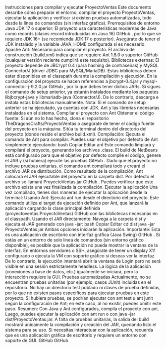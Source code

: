 Instrucciones para compilar y ejecutar ProyectoVentas
Este documento describe cómo preparar el entorno, compilar el proyecto ProyectoVentas, ejecutar la aplicación y verificar si existen pruebas automatizadas, todo desde la línea de comandos (sin interfaz gráfica).
Prerrequisitos de entorno
Java JDK 17 o superior: El proyecto usa características modernas de Java como records (clases record introducidas en Java 16)
GitHub
, por lo que se requiere JDK 16+ (se recomienda JDK 17 o posterior). Asegúrate de tener el JDK instalado y la variable JAVA_HOME configurada si es necesario.
Apache Ant: Necesario para compilar el proyecto. El archivo de construcción (build.xml) indica que se requiere Ant 1.8.0 o superior
GitHub
 (cualquier versión reciente cumplirá este requisito).
Bibliotecas externas: El proyecto depende de JBCrypt 0.4 (para hashing de contraseñas) y MySQL Connector/J (driver JDBC para MySQL/MariaDB). Estas bibliotecas deben estar disponibles en el classpath durante la compilación y ejecución. En la configuración del proyecto se hacen referencias a jbcrypt-0.4.jar y mysql-connector-j-9.2.0.jar
GitHub
, por lo que debes tener dichos JARs. Si sigues el comando de setup anterior, ya estarán instalados mediante los paquetes libjbcrypt-java y libmariadb-java (Connector/J). De lo contrario, descarga e instala estas bibliotecas manualmente.
Nota: Si el comando de setup anterior se ha ejecutado, ya cuentas con JDK, Ant y las librerías necesarias instaladas en el sistema.
Compilar el proyecto con Ant
Obtener el código fuente: Si aún no lo has hecho, clona el repositorio TheDragonsCrafts/ProyectoVentas o asegúrate de tener el código fuente del proyecto en la máquina. Sitúa tu terminal dentro del directorio del proyecto (donde reside el archivo build.xml).
Compilación: Ejecuta el comando de Ant para compilar. Puedes usar el objetivo por defecto de Ant simplemente ejecutando:
bash
Copiar
Editar
ant
Este comando limpiará y compilará el proyecto, generando los archivos .class. El build de NetBeans está configurado para que el objetivo por defecto compile el código, genere el JAR y (si hubiera) ejecute las pruebas
GitHub
. Dado que el proyecto no incluye pruebas unitarias, el comando ant compilará todo y creará el archivo JAR de distribución. Como resultado de la compilación, Ant colocará el JAR ejecutable del proyecto en la carpeta dist. Por defecto el archivo se llamará ProyectoVentas.jar
GitHub
. Puedes verificar que este archivo exista una vez finalizada la compilación.
Ejecutar la aplicación
Una vez compilado, tienes dos maneras de ejecutar la aplicación desde la terminal:
Usando Ant: Ejecuta ant run desde el directorio del proyecto. Este comando utiliza el target de ejecución definido por Ant, que lanzará la aplicación cargando la clase principal definida (proyectoventas.ProyectoVentas)
GitHub
 con las bibliotecas necesarias en el classpath.
Usando el JAR directamente: Navega a la carpeta dist y ejecuta el JAR generado con java -jar:
bash
Copiar
Editar
cd dist
java -jar ProyectoVentas.jar
Ambas opciones iniciarán la aplicación. Importante: Esta es una aplicación de escritorio con interfaz gráfica (Java Swing)
GitHub
. Si estás en un entorno de solo línea de comandos (sin entorno gráfico disponible), es posible que la aplicación no pueda mostrar la ventana de la interfaz. En entornos servidores o SSH, asegúrate de tener un display X11 configurado o ejecuta la VM con soporte gráfico si deseas ver la interfaz. De lo contrario, la ejecución intentará abrir la ventana de Login pero no será visible en una sesión estrictamente headless. La lógica de la aplicación (conexiones a base de datos, etc.) igualmente se iniciará, pero la interacción requiere la GUI.
Pruebas automatizadas
Actualmente, no se encuentran pruebas unitarias (por ejemplo, casos JUnit) incluidas en el repositorio. No hay un directorio test poblado ni clases de prueba definidas, por lo que no existen pasos específicos para ejecutar pruebas en este proyecto. Si hubiera pruebas, se podrían ejecutar con ant test u ant junit según la configuración de Ant; en este caso, al no existir, puedes omitir este paso. Resumen: Con Java y Ant configurados, compila el proyecto con ant. Luego, puedes ejecutar la aplicación con ant run o con java -jar dist/ProyectoVentas.jar. A falta de pruebas unitarias, la salida del build mostrará únicamente la compilación y creación del JAR, quedando listo el sistema para su uso. Si necesitas interactuar con la aplicación, recuerda que es una aplicación gráfica de escritorio y requiere un entorno con soporte de GUI.
GitHub
GitHub
